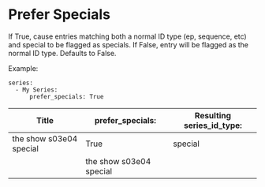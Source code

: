 # Prefer Specials

If True, cause entries matching both a normal ID type (ep, sequence, etc) and special to be flagged as specials. If False, entry will be flagged as the normal ID type. Defaults to False.

Example:
```
series:
  - My Series:
      prefer_specials: True
```


|  **Title**  |  **prefer_specials:**  |  **Resulting series_id_type:**  |
| --- | --- | --- |
|  the show s03e04 special  |  True  |  special  |
|| the show s03e04 special || False || ep ||